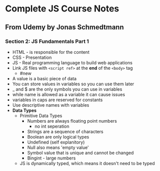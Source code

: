 # Complete JS Course Notes
## From Udemy by Jonas Schmedtmann

### Section 2: JS Fundamentals Part 1
 - HTML - is responsible for the content
 - CSS - Presentation
 - JS - Real programming language to build web applications
 - Link JS files with `<script ref>` at the **end** of the `<body>` tag
   - #new
 - A value is a basic piece of data
 - You can store values in variables so you can use them later
 - _ and $ are the only symbols you can use in variables
 - while name is allowed as a variable it can cause issues
 - variables in caps are reserved for constants
 - Use descriptive names with variables
 - **Data Types**
   - Primitive Data Types
      - Numbers are always floating point numbers
         - no int seperation
      - Strings are a sequence of characters
      - Boolean are only logical types
      - Undefined (self explanitory)
      - Null also means 'empty value'
      - Symbol value that is unique and cannot be changed
      - Bingint - large numbers
   - JS is dynamically typed, which means it doesn't need to be typed

